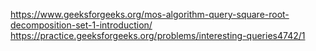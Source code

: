 https://www.geeksforgeeks.org/mos-algorithm-query-square-root-decomposition-set-1-introduction/
https://practice.geeksforgeeks.org/problems/interesting-queries4742/1
